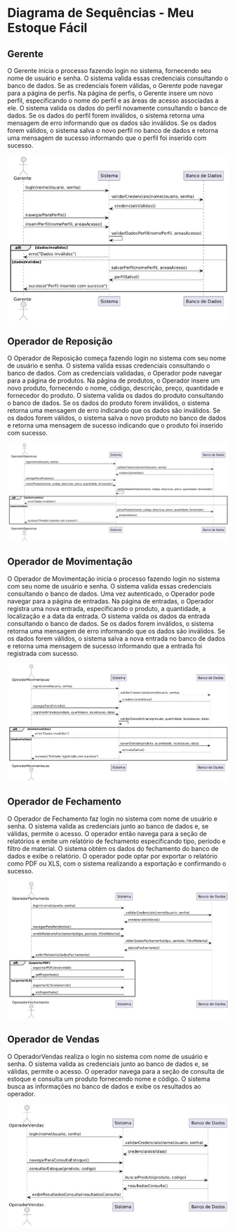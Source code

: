 # Diagrama de Sequências - Meu Estoque Fácil

## Gerente
O Gerente inicia o processo fazendo login no sistema, fornecendo seu nome de usuário e senha. O sistema valida essas credenciais consultando o banco de dados. Se as credenciais forem válidas, o Gerente pode navegar para a página de perfis. Na página de perfis, o Gerente insere um novo perfil, especificando o nome do perfil e as áreas de acesso associadas a ele. O sistema valida os dados do perfil novamente consultando o banco de dados. Se os dados do perfil forem inválidos, o sistema retorna uma mensagem de erro informando que os dados são inválidos. Se os dados forem válidos, o sistema salva o novo perfil no banco de dados e retorna uma mensagem de sucesso informando que o perfil foi inserido com sucesso.

![alt Gerente](https://github.com/alexandreggoncalves/appControleEstoque/blob/main/docs/diagramas-dinamicos/diagrama_sequencia_gerente.jpeg)

## Operador de Reposição
O Operador de Reposição começa fazendo login no sistema com seu nome de usuário e senha. O sistema valida essas credenciais consultando o banco de dados. Com as credenciais validadas, o Operador pode navegar para a página de produtos. Na página de produtos, o Operador insere um novo produto, fornecendo o nome, código, descrição, preço, quantidade e fornecedor do produto. O sistema valida os dados do produto consultando o banco de dados. Se os dados do produto forem inválidos, o sistema retorna uma mensagem de erro indicando que os dados são inválidos. Se os dados forem válidos, o sistema salva o novo produto no banco de dados e retorna uma mensagem de sucesso indicando que o produto foi inserido com sucesso.

![alt Operador de Reposição](https://github.com/alexandreggoncalves/appControleEstoque/blob/main/docs/diagramas-dinamicos/diagrama_sequencia_operador_de_reposicao.jpeg)


## Operador de Movimentação
O Operador de Movimentação inicia o processo fazendo login no sistema com seu nome de usuário e senha. O sistema valida essas credenciais consultando o banco de dados. Uma vez autenticado, o Operador pode navegar para a página de entradas. Na página de entradas, o Operador registra uma nova entrada, especificando o produto, a quantidade, a localização e a data da entrada. O sistema valida os dados da entrada consultando o banco de dados. Se os dados forem inválidos, o sistema retorna uma mensagem de erro informando que os dados são inválidos. Se os dados forem válidos, o sistema salva a nova entrada no banco de dados e retorna uma mensagem de sucesso informando que a entrada foi registrada com sucesso.

![alt Operador de Movimentação](https://github.com/alexandreggoncalves/appControleEstoque/blob/main/docs/diagramas-dinamicos/diagrama_sequencia_operador_de_movimentacao.jpeg)


## Operador de Fechamento
O Operador de Fechamento faz login no sistema com nome de usuário e senha. O sistema valida as credenciais junto ao banco de dados e, se válidas, permite o acesso. O operador então navega para a seção de relatórios e emite um relatório de fechamento especificando tipo, período e filtro de material. O sistema obtém os dados do fechamento do banco de dados e exibe o relatório. O operador pode optar por exportar o relatório como PDF ou XLS, com o sistema realizando a exportação e confirmando o sucesso.

![alt Operador de Fechamento](https://github.com/alexandreggoncalves/appControleEstoque/blob/main/docs/diagramas-dinamicos/diagrama_sequencia_operador_de_fechamento.jpeg)


## Operador de Vendas
O OperadorVendas realiza o login no sistema com nome de usuário e senha. O sistema valida as credenciais junto ao banco de dados e, se válidas, permite o acesso. O operador navega para a seção de consulta de estoque e consulta um produto fornecendo nome e código. O sistema busca as informações no banco de dados e exibe os resultados ao operador.

![alt Operador de Vendas](https://github.com/alexandreggoncalves/appControleEstoque/blob/main/docs/diagramas-dinamicos/diagrama_sequencia_operador_de_vendas.jpeg)


